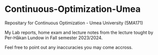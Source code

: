 # Continuous-Optimization-Umea
Repositary for Continuous Optimization - Umea University (5MA171)

My Lab reports, home exam and lecture notes from the lecture tought by Per-Håkan Lundow in Fall semester 2023/2024.

Feel free to point out any inaccuracies you may come accross.